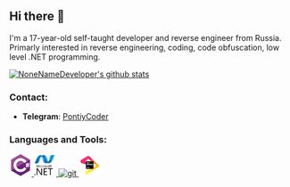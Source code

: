 ## Hi there 👋

I'm a 17-year-old self-taught developer and reverse engineer from Russia. Primarly interested in reverse engineering, coding, code obfuscation, low level .NET programming.

[![NoneNameDeveloper's github stats](https://github-readme-stats.vercel.app/api?username=NoneNameDeveloper&show_icons=true&theme=tokyonight)](https://github.com/anuraghazra/github-readme-stats)



### Contact:
- **Telegram**: [PontiyCoder](https://t.me/pontiycoder)


### Languages and Tools:
<a href="https://docs.microsoft.com/dotnet/csharp/" target="_blank"> 
<img src="https://raw.githubusercontent.com/devicons/devicon/master/icons/csharp/csharp-original.svg" alt="csharp" width="40" height="40"/> 
</a> 
<a href="https://dotnet.microsoft.com/" target="_blank"> 
<img src="https://raw.githubusercontent.com/devicons/devicon/master/icons/dot-net/dot-net-original-wordmark.svg" alt="dotnet" width="40" height="40"/> 
</a> 
<a href="https://git-scm.com/" target="_blank"> 
<img src="https://www.vectorlogo.zone/logos/git-scm/git-scm-icon.svg" alt="git" width="40" height="40"/> 
</a> 
<a href="https://www.jetbrains.com" target="_blank"> 
<img src="https://raw.githubusercontent.com/devicons/devicon/master/icons/jetbrains/jetbrains-original.svg" alt="java" width="40" height="40"/> 
</a> 

